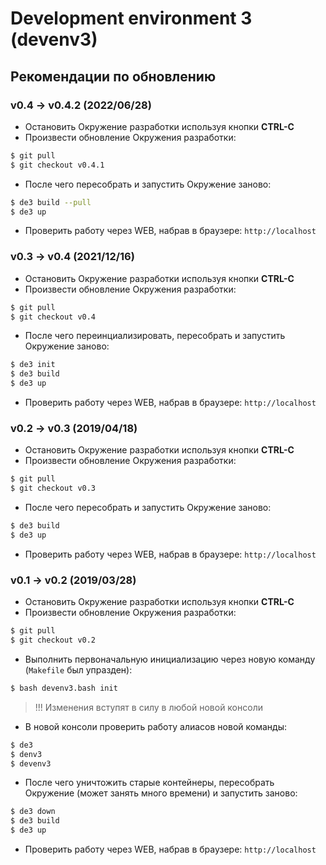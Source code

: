 # Development environment 3 (devenv3)

## Рекомендации по обновлению

### v0.4 -> v0.4.2 (2022/06/28)

- Остановить Окружение разработки используя кнопки **CTRL-C**
- Произвести обновление Окружения разработки:
```sh
$ git pull
$ git checkout v0.4.1
```
- После чего пересобрать и запустить Окружение заново:
```sh
$ de3 build --pull
$ de3 up
```
- Проверить работу через WEB, набрав в браузере: `http://localhost`

### v0.3 -> v0.4 (2021/12/16)

- Остановить Окружение разработки используя кнопки **CTRL-C**
- Произвести обновление Окружения разработки:
```sh
$ git pull
$ git checkout v0.4
```
- После чего переинциализировать, пересобрать и запустить Окружение заново:
```sh
$ de3 init
$ de3 build
$ de3 up
```
- Проверить работу через WEB, набрав в браузере: `http://localhost`

### v0.2 -> v0.3 (2019/04/18)

- Остановить Окружение разработки используя кнопки **CTRL-C**
- Произвести обновление Окружения разработки:
```sh
$ git pull
$ git checkout v0.3
```
- После чего пересобрать и запустить Окружение заново:
```sh
$ de3 build
$ de3 up
```
- Проверить работу через WEB, набрав в браузере: `http://localhost`

### v0.1 -> v0.2 (2019/03/28)

- Остановить Окружение разработки используя кнопки **CTRL-C**
- Произвести обновление Окружения разработки:
```sh
$ git pull
$ git checkout v0.2
```
- Выполнить первоначальную инициализацию через новую команду (`Makefile` был упразден):
```sh
$ bash devenv3.bash init
```
> !!! Изменения вступят в силу в любой новой консоли
- В новой консоли проверить работу алиасов новой команды:
```sh
$ de3
$ denv3
$ devenv3
```
- После чего уничтожить старые контейнеры, пересобрать Окружение (может занять много времени) и запустить заново:
```sh
$ de3 down
$ de3 build
$ de3 up
```
- Проверить работу через WEB, набрав в браузере: `http://localhost`
